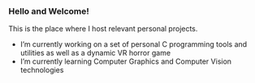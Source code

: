 ### Hello and Welcome!

This is the place where I host relevant personal projects.
- I’m currently working on a set of personal C programming tools and utilities as well as a dynamic VR horror game
- I’m currently learning Computer Graphics and Computer Vision technologies
